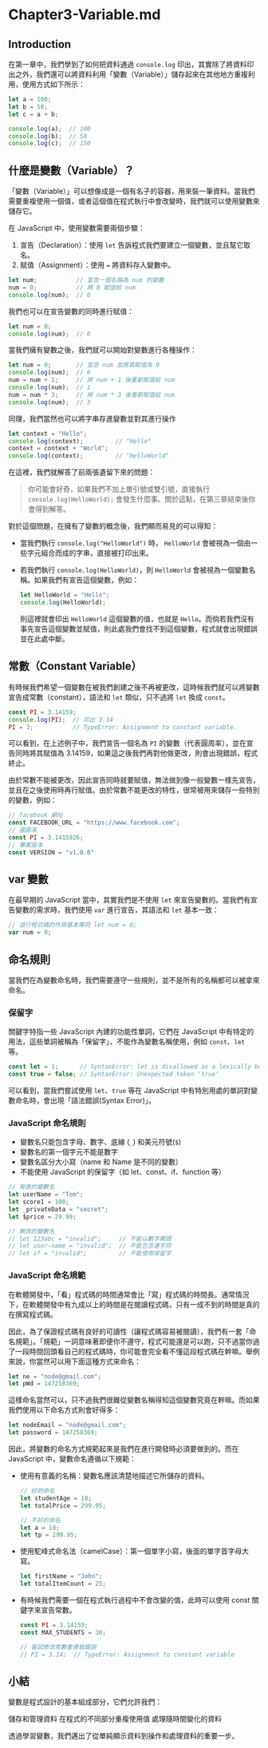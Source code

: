 # Chapter3-Variable.md

## Introduction
在第一章中，我們學到了如何把資料通過 `console.log` 印出，其實除了將資料印出之外，我們還可以將資料利用「變數（Variable）」儲存起來在其他地方重複利用，使用方式如下所示：

```javascript
let a = 100;
let b = 50;
let c = a + b;

console.log(a);  // 100
console.log(b);  // 50
console.log(c);  // 150
```

## 什麼是變數（Variable）？

「變數（Variable）」可以想像成是一個有名子的容器，用來裝一筆資料。當我們需要重複使用一個值，或者這個值在程式執行中會改變時，我們就可以使用變數來儲存它。

在 JavaScript 中，使用變數需要兩個步驟：
1. 宣告（Declaration）：使用 `let` 告訴程式我們要建立一個變數，並且幫它取名。
2. 賦值（Assignment）：使用 `=` 將資料存入變數中。

```javascript
let num;           // 宣告一個名稱為 num 的變數
num = 0;           // 將 0 賦值給 num
console.log(num);  // 0
```

我們也可以在宣告變數的同時進行賦值：

```javascript
let num = 0;
console.log(num);  // 0
```

當我們擁有變數之後，我們就可以開始對變數進行各種操作：

```javascript
let num = 0;       // 宣告 num 並將其賦值為 0
console.log(num);  // 0
num = num + 1;     // 將 num + 1 後重新賦值給 num
console.log(num);  // 1
num = num * 3;     // 將 num * 3 後重新賦值給 num
console.log(num);  // 3
```
同理，我們當然也可以將字串存進變數並對其進行操作

```javascript
let context = "Hello";
console.log(context);         // "Hello"
context = context + "World";
console.log(context);         // "HelloWorld"
```

在這裡，我們就解答了前兩張遺留下來的問題：
> 你可能會好奇，如果我們不加上單引號或雙引號，直接執行 `console.log(HelloWorld);` 會發生什麼事。關於這點，在第三章結束後你會得到解答。

對於這個問題，在擁有了變數的概念後，我們顯而易見的可以得知：
- 當我們執行 `console.log("HelloWorld")` 時， `HelloWorld` 會被視為一個由一些字元組合而成的字串，直接被打印出來。
- 若我們執行 `console.log(HelloWorld)`，則 `HelloWorld` 會被視為一個變數名稱。如果我們有宣告這個變數，例如：

    ```javascript
    let HelloWorld = "Hello";
    console.log(HelloWorld);
    ```
    則這裡就會印出 `HelloWorld` 這個變數的值，也就是 `Hello`。而倘若我們沒有事先宣告這個變數並賦值，則此處我們會找不到這個變數，程式就會出現錯誤並在此處中斷。

## 常數（Constant Variable）

有時候我們希望一個變數在被我們創建之後不再被更改，這時候我們就可以將變數宣告成常數（constant），語法和 `let` 類似，只不過將 `let` 換成 `const`。

```javascript
const PI = 3.14159;
console.log(PI);  // 印出 3.14
PI = 3;           // TypeError: Assignment to constant variable.
```

可以看到，在上述例子中，我們宣告一個名為 `PI` 的變數（代表圓周率），並在宣告同時將其賦值為 3.14159，如果這之後我們再對他做更改，則會出現錯誤，程式終止。

由於常數不能被更改，因此宣告同時就要賦值，無法做到像一般變數一樣先宣告，並且在之後使用時再行賦值。由於常數不能更改的特性，很常被用來儲存一些特別的變數，例如：

```javascript
// facebook 網址
const FACEBOOK_URL = "https://www.facebook.com";
// 圓周率
const PI = 3.1415926;
// 專案版本
const VERSION = "v1.0.0"
```

## var 變數
在最早期的 JavaScript 當中，其實我們是不使用 `let` 來宣告變數的。當我們有宣告變數的需求時，我們使用 `var` 進行宣告，其語法和 `let` 基本一致：

```javascript
// 這行程式碼的作用基本等同 let num = 0;
var num = 0;
```

## 命名規則

當我們在為變數命名時，我們需要遵守一些規則，並不是所有的名稱都可以被拿來命名。

### 保留字

關鍵字特指一些 JavaScript 內建的功能性單詞，它們在 JavaScript 中有特定的用法，這些單詞被稱為「保留字」，不能作為變數名稱使用，例如 `const`、`let` 等。
```javascript
const let = 1;      // SyntaxError: let is disallowed as a lexically bound name
const true = false; // SyntaxError: Unexpected token 'true'
```
可以看到，當我們嘗試使用 `let`、`true` 等在 JavaScript 中有特別用處的單詞對變數命名時，會出現「語法錯誤(Syntax Error)」。

### JavaScript 命名規則

- 變數名只能包含字母、數字、底線 (`_`) 和美元符號(`$`)
- 變數名的第一個字元不能是數字
- 變數名區分大小寫（name 和 Name 是不同的變數）
- 不能使用 JavaScript 的保留字（如 let、const、if、function 等）

``` javascript
// 有效的變數名
let userName = "Tom";
let score1 = 100;
let _privateData = "secret";
let $price = 29.99;

// 無效的變數名
// let 123abc = "invalid";     // 不能以數字開頭
// let user-name = "invalid";  // 不能包含連字符
// let if = "invalid";         // 不能使用保留字
```

### JavaScript 命名規範

在軟體開發中，「看」程式碼的時間通常會比「寫」程式碼的時間長。通常情況下，在軟體開發中有九成以上的時間是在閱讀程式碼，只有一成不到的時間是真的在撰寫程式碼。

因此，為了保證程式碼有良好的可讀性（讓程式碼容易被閱讀），我們有一套「命名規範」。「規範」一詞意味著即便你不遵守，程式可能還是可以跑，只不過當你過了一段時間回頭看自己的程式碼時，你可能會完全看不懂這段程式碼在幹嘛。舉例來說，你當然可以用下面這種方式來命名：

```javascript
let ne = "node@gmail.com";
let pWd = 147258369;
```

這樣命名當然可以，只不過我們很難從變數名稱得知這個變數究竟在幹嘛。而如果我們使用以下命名方式則會好得多：

```javascript
let nodeEmail = "node@gmail.com";
let password = 147258369;
```
因此，將變數的命名方式規範起來是我們在進行開發時必須要做到的。而在 JavaScript 中，變數命名遵循以下規範：

- 使用有意義的名稱：變數名應該清楚地描述它所儲存的資料。
    ```javascript
    // 好的命名
    let studentAge = 18;
    let totalPrice = 299.95;

    // 不好的命名
    let a = 18;
    let tp = 299.95;
    ```
- 使用駝峰式命名法（camelCase）：第一個單字小寫，後面的單字首字母大寫。
    ```javascript
    let firstName = "John";
    let totalItemCount = 25;
    ```
- 有時候我們需要一個在程式執行過程中不會改變的值，此時可以使用 const 關鍵字來宣告常數。
    ```javascript
    const PI = 3.14159;
    const MAX_STUDENTS = 30;

    // 嘗試修改常數會導致錯誤
    // PI = 3.14;  // TypeError: Assignment to constant variable
    ```

## 小結
變數是程式設計的基本組成部分，它們允許我們：

儲存和管理資料
在程式的不同部分重複使用值
處理隨時間變化的資料

透過學習變數，我們邁出了從單純顯示資料到操作和處理資料的重要一步。